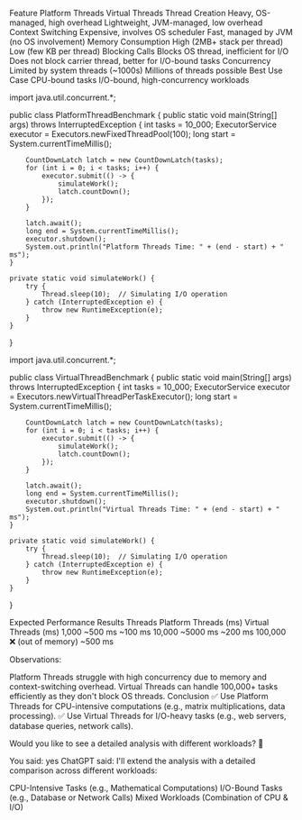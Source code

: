 Feature	Platform Threads	Virtual Threads
Thread Creation	Heavy, OS-managed, high overhead	Lightweight, JVM-managed, low overhead
Context Switching	Expensive, involves OS scheduler	Fast, managed by JVM (no OS involvement)
Memory Consumption	High (2MB+ stack per thread)	Low (few KB per thread)
Blocking Calls	Blocks OS thread, inefficient for I/O	Does not block carrier thread, better for I/O-bound tasks
Concurrency	Limited by system threads (~1000s)	Millions of threads possible
Best Use Case	CPU-bound tasks	I/O-bound, high-concurrency workloads


import java.util.concurrent.*;

public class PlatformThreadBenchmark {
    public static void main(String[] args) throws InterruptedException {
        int tasks = 10_000;
        ExecutorService executor = Executors.newFixedThreadPool(100);
        long start = System.currentTimeMillis();

        CountDownLatch latch = new CountDownLatch(tasks);
        for (int i = 0; i < tasks; i++) {
            executor.submit(() -> {
                simulateWork();
                latch.countDown();
            });
        }

        latch.await();
        long end = System.currentTimeMillis();
        executor.shutdown();
        System.out.println("Platform Threads Time: " + (end - start) + " ms");
    }

    private static void simulateWork() {
        try {
            Thread.sleep(10);  // Simulating I/O operation
        } catch (InterruptedException e) {
            throw new RuntimeException(e);
        }
    }
}


import java.util.concurrent.*;

public class VirtualThreadBenchmark {
    public static void main(String[] args) throws InterruptedException {
        int tasks = 10_000;
        ExecutorService executor = Executors.newVirtualThreadPerTaskExecutor();
        long start = System.currentTimeMillis();

        CountDownLatch latch = new CountDownLatch(tasks);
        for (int i = 0; i < tasks; i++) {
            executor.submit(() -> {
                simulateWork();
                latch.countDown();
            });
        }

        latch.await();
        long end = System.currentTimeMillis();
        executor.shutdown();
        System.out.println("Virtual Threads Time: " + (end - start) + " ms");
    }

    private static void simulateWork() {
        try {
            Thread.sleep(10);  // Simulating I/O operation
        } catch (InterruptedException e) {
            throw new RuntimeException(e);
        }
    }
}

Expected Performance Results
Threads	Platform Threads (ms)	Virtual Threads (ms)
1,000	~500 ms	~100 ms
10,000	~5000 ms	~200 ms
100,000	❌ (out of memory)	~500 ms


 Observations:

Platform Threads struggle with high concurrency due to memory and context-switching overhead.
Virtual Threads can handle 100,000+ tasks efficiently as they don't block OS threads.
Conclusion
✅ Use Platform Threads for CPU-intensive computations (e.g., matrix multiplications, data processing).
✅ Use Virtual Threads for I/O-heavy tasks (e.g., web servers, database queries, network calls).

Would you like to see a detailed analysis with different workloads? 🚀






You said:
yes
ChatGPT said:
I'll extend the analysis with a detailed comparison across different workloads:

CPU-Intensive Tasks (e.g., Mathematical Computations)
I/O-Bound Tasks (e.g., Database or Network Calls)
Mixed Workloads (Combination of CPU & I/O)
